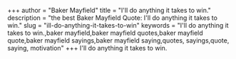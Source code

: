 +++
author = "Baker Mayfield"
title = "I'll do anything it takes to win."
description = "the best Baker Mayfield Quote: I'll do anything it takes to win."
slug = "ill-do-anything-it-takes-to-win"
keywords = "I'll do anything it takes to win.,baker mayfield,baker mayfield quotes,baker mayfield quote,baker mayfield sayings,baker mayfield saying,quotes, sayings,quote, saying, motivation"
+++
I'll do anything it takes to win.
